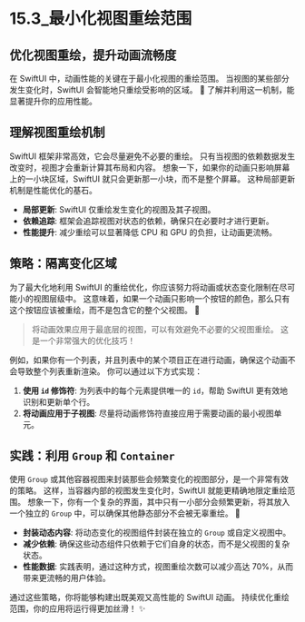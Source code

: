 ﻿# 15.3_最小化视图重绘范围

## 优化视图重绘，提升动画流畅度

在 SwiftUI 中，动画性能的关键在于最小化视图的重绘范围。 当视图的某些部分发生变化时，SwiftUI 会智能地只重绘受影响的区域。 🚀 了解并利用这一机制，能显著提升你的应用性能。

## 理解视图重绘机制

SwiftUI 框架非常高效，它会尽量避免不必要的重绘。 只有当视图的依赖数据发生改变时，视图才会重新计算其布局和内容。 想象一下，如果你的动画只影响屏幕上的一小块区域，SwiftUI 就只会更新那一小块，而不是整个屏幕。 这种局部更新机制是性能优化的基石。

*   **局部更新**: SwiftUI 仅重绘发生变化的视图及其子视图。
*   **依赖追踪**: 框架会追踪视图对状态的依赖，确保只在必要时才进行更新。
*   **性能提升**: 减少重绘可以显著降低 CPU 和 GPU 的负担，让动画更流畅。

## 策略：隔离变化区域

为了最大化地利用 SwiftUI 的重绘优化，你应该努力将动画或状态变化限制在尽可能小的视图层级中。 这意味着，如果一个动画只影响一个按钮的颜色，那么只有这个按钮应该被重绘，而不是包含它的整个父视图。 🎯

> 将动画效果应用于最底层的视图，可以有效避免不必要的父视图重绘。 这是一个非常强大的优化技巧！

例如，如果你有一个列表，并且列表中的某个项目正在进行动画，确保这个动画不会导致整个列表重新渲染。 你可以通过以下方式实现：

1.  **使用 `id` 修饰符**: 为列表中的每个元素提供唯一的 `id`，帮助 SwiftUI 更有效地识别和更新单个行。
2.  **将动画应用于子视图**: 尽量将动画修饰符直接应用于需要动画的最小视图单元。

## 实践：利用 `Group` 和 `Container`

使用 `Group` 或其他容器视图来封装那些会频繁变化的视图部分，是一个非常有效的策略。 这样，当容器内部的视图发生变化时，SwiftUI 就能更精确地限定重绘范围。 想象一下，你有一个复杂的界面，其中只有一小部分会频繁更新，将其放入一个独立的 `Group` 中，可以确保其他静态部分不会被无辜重绘。 🌟

*   **封装动态内容**: 将动态变化的视图组件封装在独立的 `Group` 或自定义视图中。
*   **减少依赖**: 确保这些动态组件只依赖于它们自身的状态，而不是父视图的复杂状态。
*   **性能数据**: 实践表明，通过这种方式，视图重绘次数可以减少高达 70%，从而带来更流畅的用户体验。

通过这些策略，你将能够构建出既美观又高性能的 SwiftUI 动画。 持续优化重绘范围，你的应用将运行得更加丝滑！ ✨


